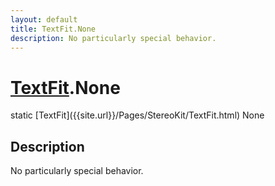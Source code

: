 ```yaml
---
layout: default
title: TextFit.None
description: No particularly special behavior.
---
```

# [TextFit]({{site.url}}/Pages/StereoKit/TextFit.html).None

<div class='signature' markdown='1'>
static [TextFit]({{site.url}}/Pages/StereoKit/TextFit.html) None
</div>

## Description
No particularly special behavior.


